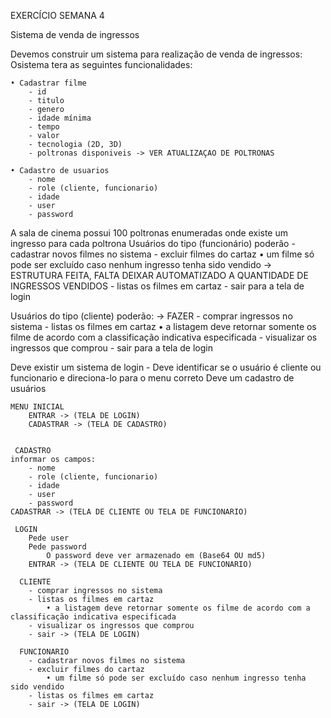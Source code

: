 EXERCÍCIO SEMANA 4


Sistema de venda de ingressos



Devemos construir um sistema para realização de venda de ingressos:
Osistema tera as seguintes funcionalidades:

	• Cadastrar filme
		- id
		- titulo
		- genero
		- idade mínima
		- tempo
		- valor
		- tecnologia (2D, 3D)
		- poltronas disponiveis -> VER ATUALIZAÇAO DE POLTRONAS

	• Cadastro de usuarios
		- nome
		- role (cliente, funcionario)
		- idade
		- user
		- password
		

A sala de cinema possui 100 poltronas enumeradas onde existe um ingresso para cada poltrona
Usuários do tipo (funcionário) poderão
	- cadastrar novos filmes no sistema
	- excluir filmes do cartaz
		• um filme só pode ser excluído caso nenhum ingresso tenha sido vendido -> ESTRUTURA FEITA, FALTA DEIXAR AUTOMATIZADO A QUANTIDADE DE INGRESSOS VENDIDOS
	- listas os filmes em cartaz
	- sair para a tela de login

Usuários do tipo (cliente) poderão: -> FAZER
	- comprar ingressos no sistema
	- listas os filmes em cartaz
		• a listagem deve retornar somente os filme de acordo com a classificação indicativa especificada
	- visualizar os ingressos que comprou
	- sair para a tela de login

Deve existir um sistema de login
	- Deve identificar se o usuário é cliente ou funcionario e direciona-lo para o menu correto
Deve um cadastro de usuários


    MENU INICIAL
		ENTRAR -> (TELA DE LOGIN)
		CADASTRAR -> (TELA DE CADASTRO)

     
     CADASTRO
	informar os campos:
		- nome
		- role (cliente, funcionario)
		- idade
		- user
		- password
	CADASTRAR -> (TELA DE CLIENTE OU TELA DE FUNCIONARIO)

     LOGIN
		Pede user
		Pede password
			O password deve ver armazenado em (Base64 OU md5)
		ENTRAR -> (TELA DE CLIENTE OU TELA DE FUNCIONARIO)

      CLIENTE
		- comprar ingressos no sistema
		- listas os filmes em cartaz
			• a listagem deve retornar somente os filme de acordo com a classificação indicativa especificada
		- visualizar os ingressos que comprou
		- sair -> (TELA DE LOGIN)

      FUNCIONARIO
		- cadastrar novos filmes no sistema
		- excluir filmes do cartaz
			• um filme só pode ser excluído caso nenhum ingresso tenha sido vendido
		- listas os filmes em cartaz
		- sair -> (TELA DE LOGIN)
		




